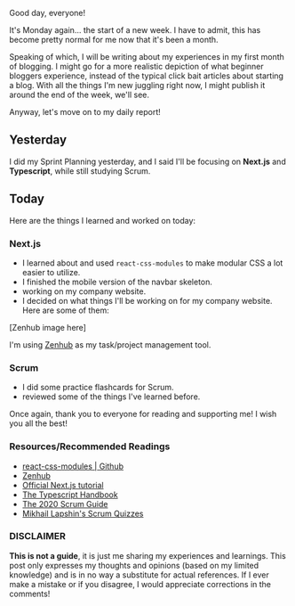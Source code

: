 Good day, everyone!

It's Monday again... the start of a new week. I have to admit, this has become pretty normal for me now that it's been a month.

Speaking of which, I will be writing about my experiences in my first month of blogging. I might go for a more realistic depiction of what beginner bloggers experience, instead of the typical click bait articles about starting a blog. With all the things I'm new juggling right now, I might publish it around the end of the week, we'll see.

Anyway, let's move on to my daily report!

## Yesterday

I did my Sprint Planning yesterday, and I said I'll be focusing on **Next.js** and **Typescript**, while still studying Scrum.

## Today

Here are the things I learned and worked on today:

### Next.js

- I learned about and used `react-css-modules` to make modular CSS a lot easier to utilize.
- I finished the mobile version of the navbar skeleton.
- working on my company website.
- I decided on what things I'll be working on for my company website. Here are some of them:

[Zenhub image here]

I'm using [Zenhub](https://www.zenhub.com/) as my task/project management tool.

### Scrum

- I did some practice flashcards for Scrum.
- reviewed some of the things I've learned before.

Once again, thank you to everyone for reading and supporting me! I wish you all the best!

### Resources/Recommended Readings

- [react-css-modules | Github](https://github.com/gajus/react-css-modules)
- [Zenhub](https://www.zenhub.com/)
- [Official Next.js tutorial](https://nextjs.org/learn/basics/create-nextjs-app?utm_source=next-site&utm_medium=nav-cta&utm_campaign=next-website)
- [The Typescript Handbook](https://www.typescriptlang.org/docs/handbook/intro.html)
- [The 2020 Scrum Guide](https://scrumguides.org/scrum-guide.html)
- [Mikhail Lapshin's Scrum Quizzes](https://mlapshin.com/index.php/scrum-quizzes/)

### DISCLAIMER

**This is not a guide**, it is just me sharing my experiences and learnings. This post only expresses my thoughts and opinions (based on my limited knowledge) and is in no way a substitute for actual references. If I ever make a mistake or if you disagree, I would appreciate corrections in the comments!
